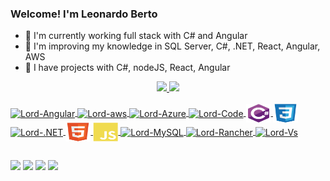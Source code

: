 ### Welcome! I'm Leonardo Berto

- 🔭 I'm currently working full stack with C# and Angular
- 🚀 I'm improving my knowledge in SQL Server, C#, .NET, React, Angular, AWS
- 🌱 I have projects with C#, nodeJS, React, Angular

<div align="center">
  <a href="https://www.github.com/Loordbz">
  <img height="200em" src="https://github-readme-stats.vercel.app/api?username=Loordbz&show_icons=true&theme=dark&include_all_commits=true&count_private=true"/>
  <img height="150em" src="https://github-readme-stats.vercel.app/api/top-langs/?username=Loordbz&layout=compact&langs_count=7&theme=dracula"/>
</div>
<div style="display: inline_block"><br>
  <img align="center" alt="Lord-Angular" height="30" width="40" src="https://cdn.jsdelivr.net/gh/devicons/devicon@latest/icons/angular/angular-original.svg" />
  <img align="center" alt="Lord-aws" height="30" width="40" src="https://cdn.jsdelivr.net/gh/devicons/devicon@latest/icons/amazonwebservices/amazonwebservices-original-wordmark.svg" />
  <img align="center" alt="Lord-Azure" height="30" width="40" src="https://cdn.jsdelivr.net/gh/devicons/devicon@latest/icons/azure/azure-original-wordmark.svg" />
  <img align="center" alt="Lord-Code" height="30" width"40" src="https://cdn.jsdelivr.net/gh/devicons/devicon/icons/vscode/vscode-original.svg" />
  <img align="center" alt="Lord-Csharp" height="30" width="40" src="https://raw.githubusercontent.com/devicons/devicon/master/icons/csharp/csharp-original.svg" />
  <img align="center" alt="Lord-CSS" height="30" width="40" src="https://raw.githubusercontent.com/devicons/devicon/master/icons/css3/css3-original.svg" />
  <img align="center" alt="Lord-.NET" height="30" width="40" src="https://cdn.jsdelivr.net/gh/devicons/devicon/icons/dot-net/dot-net-plain-wordmark.svg" />
  <img align="center" alt="Lord-HTML" height="30" width="40" src="https://raw.githubusercontent.com/devicons/devicon/master/icons/html5/html5-original.svg" />
  <img align="center" alt="Lord-Js" height="30" width="40" src="https://raw.githubusercontent.com/devicons/devicon/master/icons/javascript/javascript-plain.svg" />
  <img align="center" alt="Lord-MySQL" height="50" width="50" src="https://cdn.jsdelivr.net/gh/devicons/devicon/icons/mysql/mysql-original-wordmark.svg" />
  <img align="center" alt="Lord-Rancher" height="30" width="40" src="https://cdn.jsdelivr.net/gh/devicons/devicon@latest/icons/rancher/rancher-original-wordmark.svg" />
  <img align="center" alt="Lord-Vs" height="30" width"40" src="https://cdn.jsdelivr.net/gh/devicons/devicon/icons/visualstudio/visualstudio-plain.svg" /> 
</div>
  
  ##
 
<div> 
  <a href="https://www.facebook.com/LHBerto/" target="_blank"><img src="https://img.shields.io/badge/Facebook-7289DA?style=for-the-badge&logo=facebook&logoColor=white" target="_blank"></a>
  <a href="https://discord.gg/ETAXnYbSQT" target="_blank"><img src="https://img.shields.io/badge/Discord-7289DA?style=for-the-badge&logo=discord&logoColor=white" target="_blank"></a> 
  <a href="mailto:leonardo.h.berto@gmail.com"><img src="https://img.shields.io/badge/-Gmail-%23333?style=for-the-badge&logo=gmail&logoColor=white" target="_blank"></a>
  <a href="https://www.linkedin.com/in/leonardo-henrique-berto-021b07103/" target="_blank"><img src="https://img.shields.io/badge/-LinkedIn-%230077B5?style=for-the-badge&logo=linkedin&logoColor=white" target="_blank"></a> 
 
</div>
